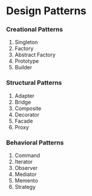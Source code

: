 # Design Patterns
### Creational Patterns 

<ol>
<li>Singleton</li>
<li>Factory</li>
<li>Abstract Factory</li>
<li>Prototype</li>
<li>Builder</li>
</ol>

### Structural Patterns 
<ol>
<li>Adapter</li>
<li>Bridge</li>
<li>Composite</li>
<li>Decorator</li>
<li>Facade</li>
<li>Proxy</li>
</ol>

### Behavioral Patterns 
<ol>
<li>Command</li>
<li>Iterator</li>
<li>Observer</li>
<li>Mediator</li>
<li>Memento</li>
<li>Strategy</li>
</ol>

